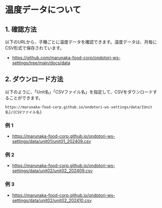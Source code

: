 # 温度データについて

## 1. 確認方法
以下のURLから、子機ごとに温度データを確認できます。温度データは、月毎にCSV形式で保存されています。

- https://github.com/marunaka-food-corp/ondotori-ws-settings/tree/main/docs/data

## 2. ダウンロード方法
以下のように、「Unit名」「CSVファイル名」を指定して、CSVをダウンロードすることができます。

```
https://marunaka-food-corp.github.io/ondotori-ws-settings/data/{Unit名}/{CSVファイル名}
```

### 例 1
- https://marunaka-food-corp.github.io/ondotori-ws-settings/data/unit01/unit01_202409.csv

### 例 2
- https://marunaka-food-corp.github.io/ondotori-ws-settings/data/unit02/unit02_202409.csv

### 例 3
- https://marunaka-food-corp.github.io/ondotori-ws-settings/data/unit02/unit02_202410.csv
